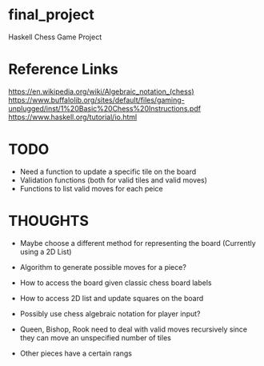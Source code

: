 # final_project
Haskell Chess Game Project

# Reference Links
https://en.wikipedia.org/wiki/Algebraic_notation_(chess)
https://www.buffalolib.org/sites/default/files/gaming-unplugged/inst/1%20Basic%20Chess%20Instructions.pdf
https://www.haskell.org/tutorial/io.html

# TODO
* Need a function to update a specific tile on the board
* Validation functions (both for valid tiles and valid moves)
* Functions to list valid moves for each peice

# THOUGHTS
* Maybe choose a different method for representing the board (Currently using a 2D List)
* Algorithm to generate possible moves for a piece?
* How to access the board given classic chess board labels
* How to access 2D list and update squares on the board
* Possibly use chess algebraic notation for player input?

* Queen, Bishop, Rook need to deal with valid moves recursively since they can move an unspecified number of tiles
* Other pieces have a certain rangs